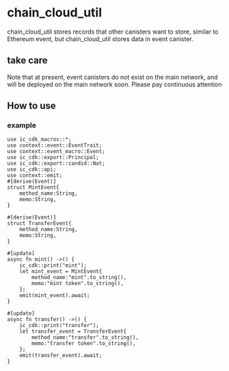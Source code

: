 # chain_cloud_util
  chain_cloud_util stores records that other canisters want to store, similar to Ethereum event, but chain_cloud_util stores data in event canister.

## take care
  Note that at present, event canisters do not exist on the main network, and will be deployed on the main network soon. Please pay continuous attention
## How to use
### example
    use ic_cdk_macros::*;
    use context::event::EventTrait;
    use context::event_macro::Event;
    use ic_cdk::export::Principal;
    use ic_cdk::export::candid::Nat;
    use ic_cdk::api;
    use context::emit;
    #[derive(Event)]
    struct MintEvent{
        method_name:String,
        memo:String,
    }

    #[derive(Event)]
    struct TransferEvent{
        method_name:String,
        memo:String,
    }
    
    #[update]
    async fn mint() ->() {
        ic_cdk::print("mint");
        let mint_event = MintEvent{
            method_name:"mint".to_string(),
            memo:"mint token".to_string(),
        }; 
        emit(mint_event).await;
    }

    #[update]
    async fn transfer() ->() {
        ic_cdk::print("transfer"); 
        let transfer_event = TransferEvent{
            method_name:"transfer".to_string(),
            memo:"transfer token".to_string(),
        };
        emit(transfer_event).await;
    }
